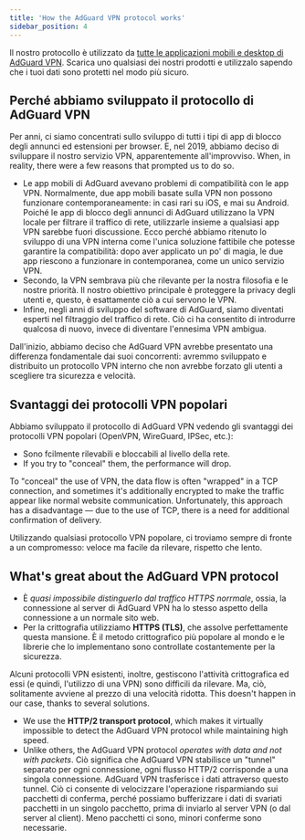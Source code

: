 ```yaml
---
title: 'How the AdGuard VPN protocol works'
sidebar_position: 4
---
```


Il nostro protocollo è utilizzato da [tutte le applicazioni mobili e desktop di AdGuard VPN](https://adguard-vpn.com/welcome.html). Scarica uno qualsiasi dei nostri prodotti e utilizzalo sapendo che i tuoi dati sono protetti nel modo più sicuro.

## Perché abbiamo sviluppato il protocollo di AdGuard VPN

Per anni, ci siamo concentrati sullo sviluppo di tutti i tipi di app di blocco degli annunci ed estensioni per browser. E, nel 2019, abbiamo deciso di sviluppare il nostro servizio VPN, apparentemente all'improvviso. When, in reality, there were a few reasons that prompted us to do so.

- Le app mobili di AdGuard avevano problemi di compatibilità con le app VPN. Normalmente, due app mobili basate sulla VPN non possono funzionare contemporaneamente: in casi rari su iOS, e mai su Android. Poiché le app di blocco degli annunci di AdGuard utilizzano la VPN locale per filtrare il traffico di rete, utilizzarle insieme a qualsiasi app VPN sarebbe fuori discussione. Ecco perché abbiamo ritenuto lo sviluppo di una VPN interna come l'unica soluzione fattibile che potesse garantire la compatibilità: dopo aver applicato un po' di magia, le due app riescono a funzionare in contemporanea, come un unico servizio VPN.
- Secondo, la VPN sembrava più che rilevante per la nostra filosofia e le nostre priorità. Il nostro obiettivo principale è proteggere la privacy degli utenti e, questo, è esattamente ciò a cui servono le VPN.
- Infine, negli anni di sviluppo del software di AdGuard, siamo diventati esperti nel filtraggio del traffico di rete. Ciò ci ha consentito di introdurre qualcosa di nuovo, invece di diventare l'ennesima VPN ambigua.

Dall'inizio, abbiamo deciso che AdGuard VPN avrebbe presentato una differenza fondamentale dai suoi concorrenti: avremmo sviluppato e distribuito un protocollo VPN interno che non avrebbe forzato gli utenti a scegliere tra sicurezza e velocità.

## Svantaggi dei protocolli VPN popolari

Abbiamo sviluppato il protocollo di AdGuard VPN vedendo gli svantaggi dei protocolli VPN popolari (OpenVPN, WireGuard, IPSec, etc.):

- Sono fcilmente rilevabili e bloccabili al livello della rete.
- If you try to "conceal" them, the performance will drop.

To "conceal" the use of VPN, the data flow is often "wrapped" in a TCP connection, and sometimes it's additionally encrypted to make the traffic appear like normal website communication. Unfortunately, this approach has a disadvantage — due to the use of TCP, there is a need for additional confirmation of delivery.

Utilizzando qualsiasi protocollo VPN popolare, ci troviamo sempre di fronte a un compromesso: veloce ma facile da rilevare, rispetto che lento.

## What's great about the AdGuard VPN protocol

- È *quasi impossibile distinguerlo dal traffico HTTPS norrmale*, ossia, la connessione al server di AdGuard VPN ha lo stesso aspetto della connessione a un normale sito web.
- Per la crittografia utilizziamo **HTTPS (TLS)**, che assolve perfettamente questa mansione. È il metodo crittografico più popolare al mondo e le librerie che lo implementano sono controllate costantemente per la sicurezza.

Alcuni protocolli VPN esistenti, inoltre, gestiscono l'attività crittografica ed essi (e quindi, l'utilizzo di una VPN) sono difficili da rilevare. Ma, ciò, solitamente avviene al prezzo di una velocità ridotta. This doesn't happen in our case, thanks to several solutions.

- We use the **HTTP/2 transport protocol**, which makes it virtually impossible to detect the AdGuard VPN protocol while maintaining high speed.
- Unlike others, the AdGuard VPN protocol *operates with data and not with packets*. Ciò significa che AdGuard VPN stabilisce un "tunnel" separato per ogni connessione, ogni flusso HTTP/2 corrisponde a una singola connessione. AdGuard VPN trasferisce i dati attraverso questo tunnel. Ciò ci consente di velocizzare l'operazione risparmiando sui pacchetti di conferma, perché possiamo bufferizzare i dati di svariati pacchetti in un singolo pacchetto, prima di inviarlo al server VPN (o dal server al client). Meno pacchetti ci sono, minori conferme sono necessarie.
